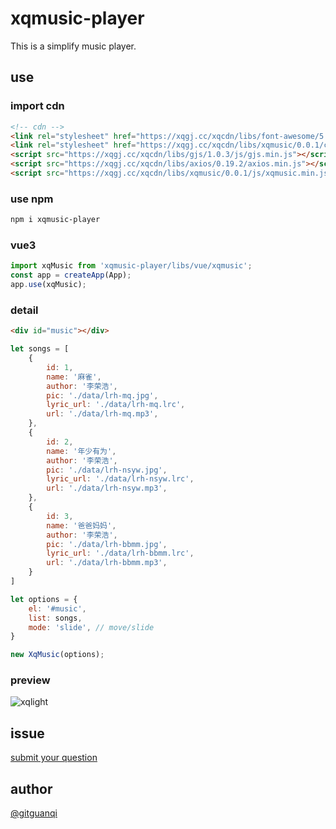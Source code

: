 # xqmusic-player

This is a simplify music player.

## use

### import cdn

```html
<!-- cdn -->
<link rel="stylesheet" href="https://xqgj.cc/xqcdn/libs/font-awesome/5.15.3/css/all.min.css">
<link rel="stylesheet" href="https://xqgj.cc/xqcdn/libs/xqmusic/0.0.1/css/xqmusic.min.css">
<script src="https://xqgj.cc/xqcdn/libs/gjs/1.0.3/js/gjs.min.js"></script>
<script src="https://xqgj.cc/xqcdn/libs/axios/0.19.2/axios.min.js"></script>
<script src="https://xqgj.cc/xqcdn/libs/xqmusic/0.0.1/js/xqmusic.min.js"></script>
```

### use npm

```sh
npm i xqmusic-player
```

### vue3

```js
import xqMusic from 'xqmusic-player/libs/vue/xqmusic';
const app = createApp(App);
app.use(xqMusic);
```

### detail

```html
<div id="music"></div>
```

```js
let songs = [
    {
        id: 1,
        name: '麻雀',
        author: '李荣浩',
        pic: './data/lrh-mq.jpg',
        lyric_url: './data/lrh-mq.lrc',
        url: './data/lrh-mq.mp3',
    },
    {
        id: 2,
        name: '年少有为',
        author: '李荣浩',
        pic: './data/lrh-nsyw.jpg',
        lyric_url: './data/lrh-nsyw.lrc',
        url: './data/lrh-nsyw.mp3',
    },
    {
        id: 3,
        name: '爸爸妈妈',
        author: '李荣浩',
        pic: './data/lrh-bbmm.jpg',
        lyric_url: './data/lrh-bbmm.lrc',
        url: './data/lrh-bbmm.mp3',
    }
]

let options = {
    el: '#music',
    list: songs,
    mode: 'slide', // move/slide
}

new XqMusic(options);
```

### preview

![xqlight](https://xqgj.cc/xqmusic-player/img/preview.jpg)

## issue

[submit your question](https://github.com/gitguanqi/xqmusic-player/issues/new)

## author

[@gitguanqi](https://github.com/gitguanqi)
